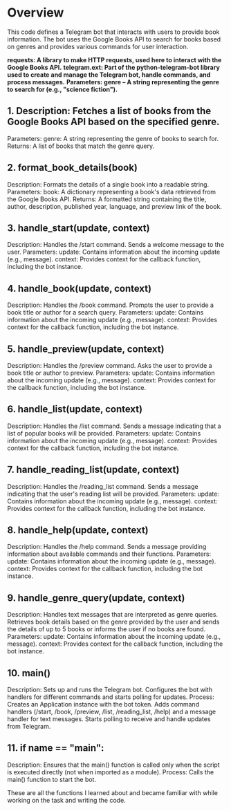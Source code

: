 #  Overview
This code defines a Telegram bot that interacts with users to provide book information. The bot uses the Google Books API to search for books based on genres and provides various commands for user interaction.

**requests: A library to make HTTP requests, used here to interact with the Google Books API.**
**telegram.ext: Part of the python-telegram-bot library used to create and manage the Telegram bot, handle commands, and process messages.**
**Parameters: genre – A string representing the genre to search for (e.g., "science fiction").**

## 1. Description: Fetches a list of books from the Google Books API based on the specified genre.
Parameters:
genre: A string representing the genre of books to search for.
Returns:
A list of books that match the genre query.

## 2. format_book_details(book)
Description: Formats the details of a single book into a readable string.
Parameters:
book: A dictionary representing a book's data retrieved from the Google Books API.
Returns:
A formatted string containing the title, author, description, published year, language, and preview link of the book.

## 3. handle_start(update, context)
Description: Handles the /start command. Sends a welcome message to the user.
Parameters:
update: Contains information about the incoming update (e.g., message).
context: Provides context for the callback function, including the bot instance.

## 4. handle_book(update, context)
Description: Handles the /book command. Prompts the user to provide a book title or author for a search query.
Parameters:
update: Contains information about the incoming update (e.g., message).
context: Provides context for the callback function, including the bot instance.

## 5. handle_preview(update, context)
Description: Handles the /preview command. Asks the user to provide a book title or author to preview.
Parameters:
update: Contains information about the incoming update (e.g., message).
context: Provides context for the callback function, including the bot instance.

## 6. handle_list(update, context)
Description: Handles the /list command. Sends a message indicating that a list of popular books will be provided.
Parameters:
update: Contains information about the incoming update (e.g., message).
context: Provides context for the callback function, including the bot instance.

## 7. handle_reading_list(update, context)
Description: Handles the /reading_list command. Sends a message indicating that the user's reading list will be provided.
Parameters:
update: Contains information about the incoming update (e.g., message).
context: Provides context for the callback function, including the bot instance.

## 8. handle_help(update, context)
Description: Handles the /help command. Sends a message providing information about available commands and their functions.
Parameters:
update: Contains information about the incoming update (e.g., message).
context: Provides context for the callback function, including the bot instance.

## 9. handle_genre_query(update, context)
Description: Handles text messages that are interpreted as genre queries. Retrieves book details based on the genre provided by the user and sends the details of up to 5 books or informs the user if no books are found.
Parameters:
update: Contains information about the incoming update (e.g., message).
context: Provides context for the callback function, including the bot instance.

## 10. main()
Description: Sets up and runs the Telegram bot. Configures the bot with handlers for different commands and starts polling for updates.
Process:
Creates an Application instance with the bot token.
Adds command handlers (/start, /book, /preview, /list, /reading_list, /help) and a message handler for text messages.
Starts polling to receive and handle updates from Telegram.

## 11. if __name__ == "__main__":
Description: Ensures that the main() function is called only when the script is executed directly (not when imported as a module).
Process:
Calls the main() function to start the bot.

These are all the functions I learned about and became familiar with while working on the task and writing the code.

